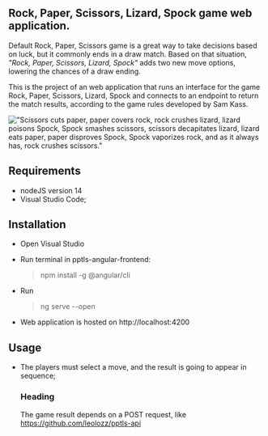## Rock, Paper, Scissors, Lizard, Spock game web application.
Default Rock, Paper, Scissors game is a great way to take decisions based on luck, but it commonly ends in a draw match. Based on that situation, *"Rock, Paper, Scissors, Lizard, Spock"* adds two new move options, lowering the chances of a draw ending.

This is the project of an web application that runs an interface for the game Rock, Paper, Scissors, Lizard, Spock and connects to an endpoint to return the match results, according to the game rules developed by Sam Kass.

!["Scissors cuts paper, paper covers rock, rock crushes lizard, lizard poisons Spock, Spock smashes scissors, scissors decapitates lizard, lizard eats paper, paper disproves Spock, Spock vaporizes rock, and as it always has, rock crushes scissors."](https://rpsls.rocks/assets/img/rpsls/rock-paper-scissors-lizard-spock-rules.jpg)

## Requirements

 - nodeJS version 14
 - Visual Studio Code;

## Installation

 - Open Visual Studio
 - Run terminal in pptls-angular-frontend:
	>npm install -g @angular/cli
	
 -  Run
	 >ng serve --open
	 
 - Web application is hosted on http://localhost:4200
## Usage
 - The players must select a move, and the result is going to appear in sequence;
	### Heading
	The game result depends on a POST request, like https://github.com/leolozz/pptls-api
